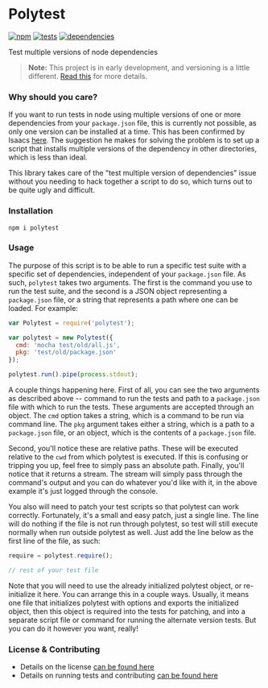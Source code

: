 # Polytest

[![npm](http://img.shields.io/npm/v/polytest.svg?style=flat)](https://badge.fury.io/js/polytest) [![tests](http://img.shields.io/travis/carrot/polytest/master.svg?style=flat)](https://travis-ci.org/carrot/polytest) [![dependencies](http://img.shields.io/gemnasium/carrot/polytest.svg?style=flat)](https://gemnasium.com/carrot/polytest)

Test multiple versions of node dependencies

> **Note:** This project is in early development, and versioning is a little different. [Read this](http://markup.im/#q4_cRZ1Q) for more details.

### Why should you care?

If you want to run tests in node using multiple versions of one or more dependencies from your `package.json` file, this is currently not possible, as only one version can be installed at a time. This has been confirmed by Isaacs [here](https://github.com/npm/npm/issues/5499#issuecomment-71930827). The suggestion he makes for solving the problem is to set up a script that installs multiple versions of the dependency in other directories, which is less than ideal.

This library takes care of the "test multiple version of dependencies" issue without you needing to hack together a script to do so, which turns out to be quite ugly and difficult.

### Installation

`npm i polytest`

### Usage

The purpose of this script is to be able to run a specific test suite with a specific set of dependencies, independent of your `package.json` file. As such, `polytest` takes two arguments. The first is the command you use to run the test suite, and the second is a JSON object representing a `package.json` file, or a string that represents a path where one can be loaded. For example:

```js
var Polytest = require('polytest');

var polytest = new Polytest({
  cmd: 'mocha test/old/all.js',
  pkg: 'test/old/package.json'
});

polytest.run().pipe(process.stdout);
```

A couple things happening here. First of all, you can see the two arguments as described above -- command to run the tests and path to a `package.json` file with which to run the tests. These arguments are accepted through an object. The `cmd` option takes a string, which is a command to be run via command line. The `pkg` argument takes either a string, which is a path to a `package.json` file, or an object, which is the contents of a `package.json` file.

Second, you'll notice these are relative paths. These will be executed relative to the `cwd` from which polytest is executed. If this is confusing or tripping you up, feel free to simply pass an absolute path. Finally, you'll notice that it returns a stream. The stream will simply pass through the command's output and you can do whatever you'd like with it, in the above example it's just logged through the console.

You also will need to patch your test scripts so that polytest can work correctly. Fortunately, it's a small and easy patch, just a single line. The line will do nothing if the file is not run through polytest, so test will still execute normally when run outside polytest as well. Just add the line below as the first line of the file, as such:

```js
require = polytest.require();

// rest of your test file
```

Note that you will need to use the already initialized polytest object, or re-initialize it here. You can arrange this in a couple ways. Usually, it means one file that initializes polytest with options and exports the initialized object, then this object is required into the tests for patching, and into a separate script file or command for running the alternate version tests. But you can do it however you want, really!

### License & Contributing

- Details on the license [can be found here](LICENSE.md)
- Details on running tests and contributing [can be found here](contributing.md)
